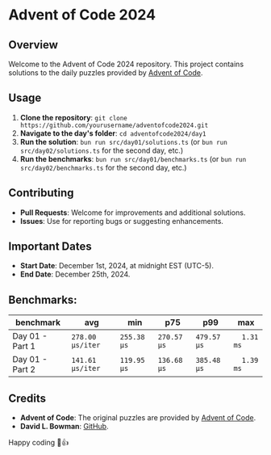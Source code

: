 # Advent of Code 2024

## Overview
Welcome to the Advent of Code 2024 repository. This project contains solutions to the daily puzzles provided by [Advent of Code](https://adventofcode.com/).

## Usage
1. **Clone the repository**: `git clone https://github.com/yourusername/adventofcode2024.git`
2. **Navigate to the day's folder**: `cd adventofcode2024/day1`
3. **Run the solution**: `bun run src/day01/solutions.ts` (or `bun run src/day02/solutions.ts` for the second day, etc.)
4. **Run the benchmarks**: `bun run src/day01/benchmarks.ts` (or `bun run src/day02/benchmarks.ts` for the second day, etc.)

## Contributing
- **Pull Requests**: Welcome for improvements and additional solutions.
- **Issues**: Use for reporting bugs or suggesting enhancements.

## Important Dates
- **Start Date**: December 1st, 2024, at midnight EST (UTC-5).
- **End Date**: December 25th, 2024.

## Benchmarks:
| benchmark        |              avg |         min |         p75 |         p99 |         max |
| ---------------- | ---------------- | ----------- | ----------- | ----------- | ----------- |
| Day 01 - Part 1  | `278.00 µs/iter` | `255.38 µs` | `270.57 µs` | `479.57 µs` | `  1.31 ms` |
| Day 01 - Part 2  | `141.61 µs/iter` | `119.95 µs` | `136.68 µs` | `385.48 µs` | `  1.39 ms` |

## Credits
- **Advent of Code**: The original puzzles are provided by [Advent of Code](https://adventofcode.com/).
- **David L. Bowman**: [GitHub](https://github.com/davidlbowman).

Happy coding 🎄👍